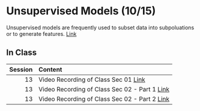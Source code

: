 Unsupervised Models (10/15)
============================

Unsupervised models are frequently used to subset data into subpoluations or to generate features.   [Link](../../sessions/session13)

## In Class

|   Session | Content                                                                                                                                                         |
|----------:|:----------------------------------------------------------------------------------------------------------------------------------------------------------------|
|        13 | Video Recording of Class Sec 01 [Link](https://rensselaer.webex.com/rensselaer/ldr.php?RCID=786db1209b1742b9b8e18c37ff97f4a7 )                                  |
|        13 | Video Recording of Class Sec 02 - Part 1 [Link](https://rensselaer.webex.com/recordingservice/sites/rensselaer/recording/play/fa6644e03cd943fdb679f8f604d1264b) |
|        13 | Video Recording of Class Sec 02 - Part 2 [Link](https://rensselaer.webex.com/recordingservice/sites/rensselaer/recording/play/1d438f22abef4621bd608be72c1e8a22) |

